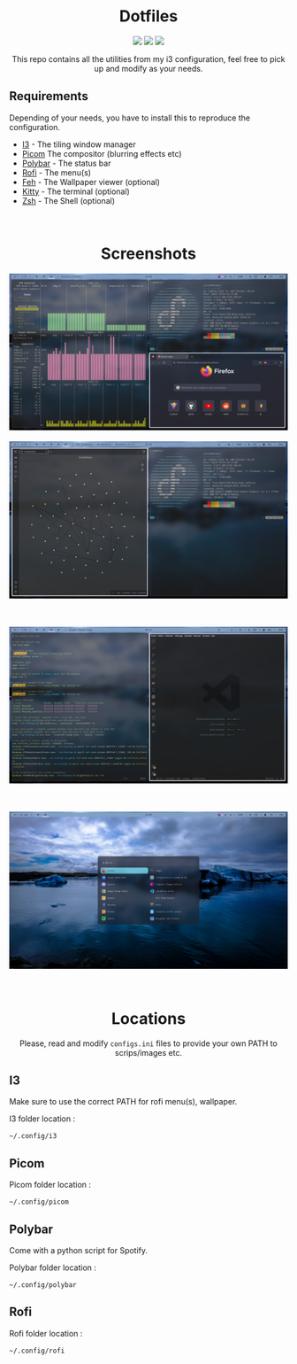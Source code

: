 <div align="center">
<h1>Dotfiles</h1>

<img height="100" src="https://sw.kovidgoyal.net/kitty/_static/kitty.svg" />
<img height="100" src="https://upload.wikimedia.org/wikipedia/commons/thumb/2/27/I3_window_manager_logo.svg/1200px-I3_window_manager_logo.svg.png" />
<img height="100" src="https://user-images.githubusercontent.com/36028424/39958898-230ddeec-563c-11e8-8318-d658c63ddf22.png" />

<br>

This repo contains all the utilities from my i3 configuration, feel free to pick up and modify as your needs.
</div>

## Requirements

Depending of your needs, you have to install this to reproduce the configuration.

- <a href="https://i3wm.org/">I3</a> - The tiling window manager
- <a href="https://github.com/yshui/picom">Picom</a> The compositor (blurring effects etc)
- <a href="https://github.com/polybar/polybar">Polybar</a> - The status bar
- <a href="https://github.com/davatorium/rofi">Rofi</a> - The menu(s)
- <a href="https://github.com/derf/feh">Feh</a> - The Wallpaper viewer (optional)
- <a href="https://www.python.org/downloads/">Kitty</a> - The terminal (optional)
- <a href="https://ohmyz.sh/">Zsh</a> - The Shell (optional)


<br>
<div align="center">
<h1>Screenshots</h1>
<a><img src="wallpaper/screenshots/last.png" alt="Capture" border="0">
<br><br>
<img src="wallpaper/screenshots/obsidian-screenshot.png" alt="Capture" border="0">

<br><br>
<img src="wallpaper/screenshots/vscode-screenshot.png" alt="Capture" border="0">

<br><br>
<img src="wallpaper/screenshots/rofiscreen.png" alt="Capture" border="0">
</a>

<br>

</div>
<div align="center">

# Locations

Please, read and modify ```configs.ini``` files to provide your own PATH to scrips/images etc.
</div>

## I3

Make sure to use the correct PATH for rofi menu(s), wallpaper.



I3 folder location :

```
~/.config/i3
```

## Picom

Picom folder location :

```
~/.config/picom
```

## Polybar

Come with a python script for Spotify.

Polybar folder location :

```
~/.config/polybar
```

## Rofi

Rofi folder location :

```
~/.config/rofi
```
